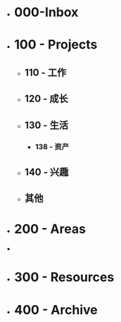 - # 000-Inbox
- # 100 - Projects
	- ## 110 - 工作
	- ## 120 - 成长
	- ## 130 - 生活
		- ### 138 - 资产
	- ## 140 - 兴趣
	- ## 其他
- # 200 - Areas
-
- # 300 - Resources
- # 400 - Archive